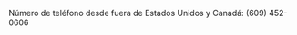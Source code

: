 Número de teléfono desde fuera de Estados Unidos y Canadá: (609) 452-0606

<!--HONumber=Oct16_HO1-->


